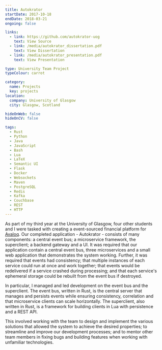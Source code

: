 ```yaml
---
title: Autokrator
startDate: 2017-10-18
endDate: 2018-03-21
ongoing: false

links:
  - link: https://github.com/autokrator-uog
    text: View Source
  - link: /media/autokrator_dissertation.pdf
    text: View Dissertation
  - link: /media/autokrator_presentation.pdf
    text: View Presentation

type: University Team Project
typeColour: carrot

category:
  name: Projects
  key: projects
location:
  company: University of Glasgow
  city: Glasgow, Scotland

hideOnWeb: false
hideOnCV: false

tags:
  - Rust
  - Python
  - Java
  - JavaScript
  - Bash
  - Lua
  - LaTeX
  - Semantic UI
  - Flask
  - Docker
  - Websockets
  - Maven
  - PostgreSQL
  - Redis
  - Kafka
  - Couchbase
  - REST
  - HTTP
---
```

As part of my third year at the University of Glasgow, four other students and I were tasked with creating a event-sourced financial platform for [Avaloq](https://avaloq.com/). Our completed application - Autokrator - consists of many components: a central event bus; a microservice framework, the superclient; a backend gateway and a UI. It was required that our application contain a central event bus, three microservices and a small web application that demonstrates the system working. Further, it was required that events had consistency; that multiple instances of each service could run at once and work together; that events would be redelivered if a service crashed during processing; and that each service's ephemeral storage could be rebuilt from the event bus if destroyed.

In particular, I managed and led development on the event bus and the superclient. The event bus, written in Rust, is the central server that manages and persists events while ensuring consistency, correlation and that microservice clients can scale horizontally. The superclient, also written in Rust, is a framework for building clients in Lua with persistence and a REST API.

This involved working with the team to design and implement the various solutions that allowed the system to achieve the desired properties; to streamline and improve our development processes; and to mentor other team members in fixing bugs and building features when working with unfamiliar technologies.
